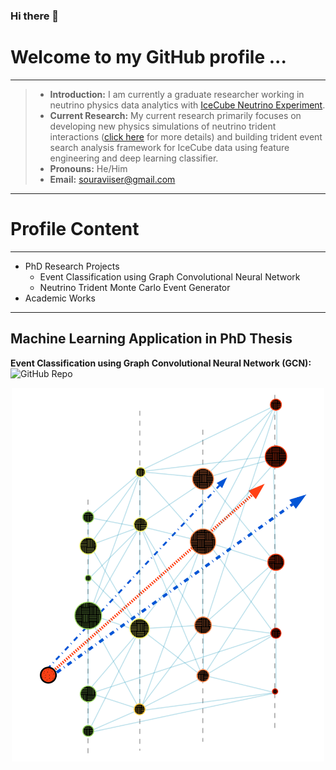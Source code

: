 ### Hi there 👋

<!--
**ssarkarbht/ssarkarbht** is a ✨ _special_ ✨ repository because its `README.md` (this file) appears on your GitHub profile.

Here are some ideas to get you started:

- 🔭 I’m currently working on ...
- 🌱 I’m currently learning ...
- 👯 I’m looking to collaborate on ...
- 🤔 I’m looking for help with ...
- 💬 Ask me about ...
- 📫 How to reach me: ...
- 😄 Pronouns: ...
- ⚡ Fun fact: ...



-->
# Welcome to my GitHub profile ...

---
> - **Introduction:** I am currently a graduate researcher working in neutrino physics data analytics with [IceCube Neutrino Experiment](https://github.com/icecube).
> - **Current Research:** My current research primarily focuses on developing new physics simulations of neutrino trident interactions ([click here](https://pic-pac.cap.ca/index.php/Issues/showpdf/article/v75n1.0-a4075.pdf) for more details) and building trident event search analysis framework for IceCube data using feature engineering and deep learning classifier.
> - **Pronouns:** He/Him
> - **Email:** souraviiser@gmail.com

---

# Profile Content

---
- PhD Research Projects
	- Event Classification using Graph Convolutional Neural Network
	- Neutrino Trident Monte Carlo Event Generator
- Academic Works
	
---

## Machine Learning Application in PhD Thesis

**Event Classification using Graph Convolutional Neural Network (GCN):** ![GitHub Repo](https://github.com/ssarkarbht/TridentGNNClassifier) 

<p align="center">
<img src="trackvis.png" alt="drawing" style="width:500px;"/>
</p>


